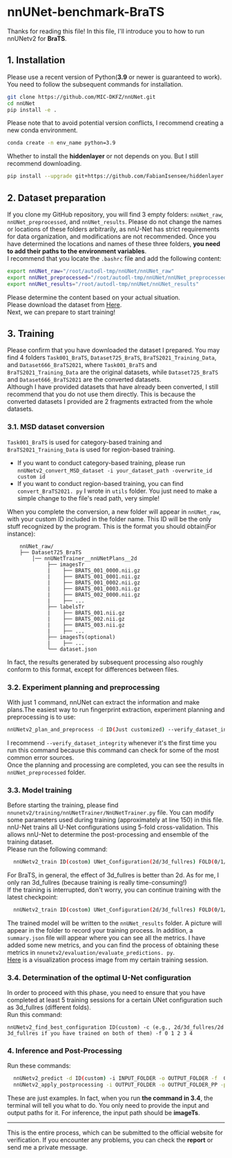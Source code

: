 # nnUNet-benchmark-BraTS
Thanks for reading this file! In this file, I'll introduce you to how to run nnUNetv2 for **BraTS**.<br>
## 1. Installation 
Please use a recent version of Python(**3.9** or newer is guaranteed to work).  
You need to follow the subsequent commands for installation.
  ```bash
  git clone https://github.com/MIC-DKFZ/nnUNet.git
  cd nnUNet
  pip install -e .
  ```
Please note that to avoid potential version conflicts, I recommend creating a new conda environment.  
```bash
conda create -n env_name python=3.9
```
Whether to install the **hiddenlayer** or not depends on you. But I still recommend downloading.
```bash
pip install --upgrade git+https://github.com/FabianIsensee/hiddenlayer.git@more_plotted_details#egg=hiddenlayer
```
## 2. Dataset preparation
If you clone my GitHub repository, you will find 3 empty folders: `nnUNet_raw`, `nnUNet_preprocessed`, and `nnUNet_results`. Please do not change the names or locations of these folders arbitrarily, as nnU-Net has strict requirements for data organization, and modifications are not recommended. Once you have determined the locations and names of these three folders, **you need to add their paths to the environment variables**. <br>
I recommend that you locate the `.bashrc` file and add the following content:
```bash
export nnUNet_raw="/root/autodl-tmp/nnUNet/nnUNet_raw"
export nnUNet_preprocessed="/root/autodl-tmp/nnUNet/nnUNet_preprocessed"
export nnUNet_results="/root/autodl-tmp/nnUNet/nnUNet_results"
```
Please determine the content based on your actual situation.   
Please download the dataset from [Here](https://drive.google.com/drive/folders/1O51sltrjFbGnOfM3vxezJOk7FtBSjUQg?usp=drive_link). <br>
Next, we can prepare to start training!
## 3. Training
Please confirm that you have downloaded the dataset I prepared. You may find 4 folders `Task001_BraTS`, `Dataset725_BraTS`, `BraTS2021_Training_Data`, and `Dataset666_BraTS2021`, where `Task001_BraTS` and `BraTS2021_Training_Data` are the original datasets, while `Dataset725_BraTS` and `Dataset666_BraTS2021` are the converted datasets. <br>
Although I have provided datasets that have already been converted, I still recommend that you do not use them directly. This is because the converted datasets I provided are 2 fragments extracted from the whole datasets.<br>
### 3.1. MSD dataset conversion   
`Task001_BraTS` is used for category-based training and `BraTS2021_Training_Data` is used for region-based training.<br>
- If you want to conduct category-based training, please run ```nnUNetv2_convert_MSD_dataset -i your_dataset_path -overwrite_id custom id```    
- If you want to conduct region-based training, you can find `convert_BraTS2021. py` I wrote in `utils` folder. You just need to make a simple change to the file's read path, very simple!
  
When you complete the conversion, a new folder will appear in `nnUNet_raw`, with your custom ID included in the folder name. This ID will be the only stuff recognized by the program.
This is the format you should obtain(For instance):
```
    nnUNet_raw/
    ├── Dataset725_BraTS
        │── nnUNetTrainer__nnUNetPlans__2d
             ├── imagesTr
             |    ├── BRATS_001_0000.nii.gz
             |    ├── BRATS_001_0001.nii.gz
             |    ├── BRATS_001_0002.nii.gz
             |    ├── BRATS_001_0003.nii.gz
             |    ├── BRATS_002_0000.nii.gz
             |    ├── ...
             ├── labelsTr
             |    ├── BRATS_001.nii.gz
             |    ├── BRATS_002.nii.gz
             |    ├── BRATS_003.nii.gz
             |    ├── ...
             ├── imagesTs(optional)
             |    ├── ...
             └── dataset.json

```
In fact, the results generated by subsequent processing also roughly conform to this format, except for differences between files.    
### 3.2. Experiment planning and preprocessing
With just 1 command, nnUNet can extract the information and make plans.The easiest way to run fingerprint extraction, experiment planning and preprocessing is to use:

```bash
nnUNetv2_plan_and_preprocess -d ID(Just customized) --verify_dataset_integrity
```
I recommend `--verify_dataset_integrity` whenever it's the first time  you run this command because this command can check for some of the most common error sources.  
Once the planning and processing are completed, you can see the results in `nnUNet_preprocessed` folder.  
### 3.3. Model training
Before starting the training, please find `nnunetv2/training/nnUNetTrainer/NnUNetTrainer.py` file. You can modify some parameters used during training (approximately at line 150) in this file.  
nnU-Net trains all U-Net configurations using 5-fold cross-validation. This allows nnU-Net to determine the post-processing and ensemble of the training dataset.  
Please run the following command:  
```bash
  nnUNetv2_train ID(costom) UNet_Configuration(2d/3d_fullres) FOLD(0/1/2/3/4) --npz
```
For BraTS, in general, the effect of 3d_fullres is better than 2d. As for me, I only ran 3d_fullres (because training is really time-consuming!)    
If the training is interrupted, don't worry, you can continue training with the latest checkpoint:
```bash
  nnUNetv2_train ID(costom) UNet_Configuration(2d/3d_fullres) FOLD(0/1/2/3/4) --npz --c
```
The trained model will be written to the `nnUNet_results` folder. A picture will appear in the folder to record your training process. In addition, a `summary.json` file will appear where you can see all the metrics. I have added some new metrics, and you can find the process of obtaining these metrics in `nnunetv2/evaluation/evaluate_predictions. py`.<br>
[Here](https://imgur.com/a/uNNfkEm) is a visualization process image from my certain training session.
### 3.4. Determination of the optimal U-Net configuration   
In order to proceed with this phase, you need to ensure that you have completed at least 5 training sessions for a certain UNet configuration such as 3d_fullres (different folds).  
Run this command:   
```
nnUNetv2_find_best_configuration ID(custom) -c (e.g., 2d/3d_fullres/2d 3d_fullres if you have trained on both of them) -f 0 1 2 3 4
```
### 4. Inference and Post-Processing
Run these commands:
```bash
  nnUNetv2_predict -d ID(custom) -i INPUT_FOLDER -o OUTPUT_FOLDER -f  0 1 2 3 4 -tr nnUNetTrainer -c 3d_fullres -p nnUNetPlans
  nnUNetv2_apply_postprocessing -i OUTPUT_FOLDER -o OUTPUT_FOLDER_PP -pp_pkl_file /root/autodl-tmp/nnUNet/nnUNet_results/Dataset666_BraTS2021/nnUNetTrainer__nnUNetPlans__3d_fullres/crossval_results_folds_0_1_2_3_4/postprocessing.pkl -np 8 -plans_json /root/autodl-tmp/nnUNet/nnUNet_results/Dataset666_BraTS2021/nnUNetTrainer__nnUNetPlans__3d_fullres/crossval_results_folds_0_1_2_3_4/plans.json

```
These are just examples. In fact, when you run **the command in 3.4**, the terminal will tell you what to do. You only need to provide the input and output paths for it. For inference, the input path should be **imageTs**.  

---
This is the entire process, which can be submitted to the official website for verification. If you encounter any problems, you can check the **report** or send me a private message.
